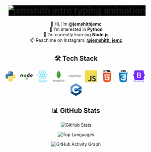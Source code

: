 <!-- Intro Animation -->
<h1 align="center">
  &nbsp;<img style="background-color:black" align="center" 
  src="https://readme-typing-svg.herokuapp.com?font=Silkscreen&size=31&duration=4000&pause=1000&color=FFFF00&background=FFFFFF00&center=true&vCenter=true&width=600&height=100&lines=++Hi+%F0%9F%91%8B%2C+I'm+Jemshith+%F0%9F%91%A8%E2%80%8D%F0%9F%92%BB+;Thanks+for+stopping+by+%F0%9F%99%8C" 
  alt="jemshith intro typing animation" />
</h1>

<!-- Quick Bio -->
<p align="center">
  👋 Hi, I’m <b>@jemshithjemc</b> <br>
  👀 I’m interested in <b>Python</b> <br>
  🌱 I’m currently learning <b>Node.js</b> <br>
  📫 Reach me on Instagram: <b><a href="https://instagram.com/jemshith_jemc" target="_blank">@jemshith_jemc</a></b>
</p>

<!-- Skills -->
<h2 align="center">🛠️ Tech Stack</h2>
<p align="center">
  <a href="https://www.python.org" target="_blank"><img src="https://raw.githubusercontent.com/devicons/devicon/master/icons/python/python-original.svg" width="40" height="40" alt="Python" /></a> &nbsp;
  <a href="https://nodejs.org" target="_blank"><img src="https://raw.githubusercontent.com/devicons/devicon/master/icons/nodejs/nodejs-original-wordmark.svg" width="40" height="40" alt="Node.js" /></a> &nbsp;
  <a href="https://reactjs.org/" target="_blank"><img src="https://raw.githubusercontent.com/devicons/devicon/master/icons/react/react-original-wordmark.svg" width="40" height="40" alt="React" /></a> &nbsp;
  <a href="https://www.mongodb.com/" target="_blank"><img src="https://raw.githubusercontent.com/devicons/devicon/master/icons/mongodb/mongodb-original-wordmark.svg" width="40" height="40" alt="MongoDB" /></a> &nbsp;
  <a href="https://expressjs.com" target="_blank"><img src="https://raw.githubusercontent.com/devicons/devicon/master/icons/express/express-original-wordmark.svg" width="40" height="40" alt="Express.js" /></a> &nbsp;
  <a href="https://developer.mozilla.org/en-US/docs/Web/JavaScript" target="_blank"><img src="https://raw.githubusercontent.com/devicons/devicon/master/icons/javascript/javascript-original.svg" width="40" height="40" alt="JavaScript" /></a> &nbsp;
  <a href="https://www.w3.org/html/" target="_blank"><img src="https://raw.githubusercontent.com/devicons/devicon/master/icons/html5/html5-original-wordmark.svg" width="40" height="40" alt="HTML5" /></a> &nbsp;
  <a href="https://www.w3schools.com/css/" target="_blank"><img src="https://raw.githubusercontent.com/devicons/devicon/master/icons/css3/css3-original-wordmark.svg" width="40" height="40" alt="CSS3" /></a> &nbsp;
  <a href="https://getbootstrap.com" target="_blank"><img src="https://raw.githubusercontent.com/devicons/devicon/master/icons/bootstrap/bootstrap-plain-wordmark.svg" width="40" height="40" alt="Bootstrap" /></a> &nbsp;
  <a href="https://www.w3schools.com/cpp/" target="_blank"><img src="https://raw.githubusercontent.com/devicons/devicon/master/icons/cplusplus/cplusplus-original.svg" width="40" height="40" alt="C++" /></a>
</p>

<!-- GitHub Stats -->
<h2 align="center">📊 GitHub Stats</h2>
<p align="center">
  <img src="https://github-readme-stats.vercel.app/api?username=1ogicbr0&show_icons=true&locale=en&theme=algolia&icon_color=black&border_radius=5" alt="GitHub Stats" />
</p>

<!-- Top Languages -->
<p align="center">
  <img src="https://github-readme-stats.vercel.app/api/top-langs/?username=1ogicbr0&layout=compact&theme=react&border_radius=5&hide=assembly" alt="Top Languages" />
</p>

<!-- GitHub Activity Graph -->
<p align="center">
  <img src="https://activity-graph.herokuapp.com/graph?username=1ogicbr0&theme=github&hide_border=true&bg_color=0d1117&area_color=1f6fea&line=38d252&point=1f6fea&color=fefefe" alt="GitHub Activity Graph" />
</p>
